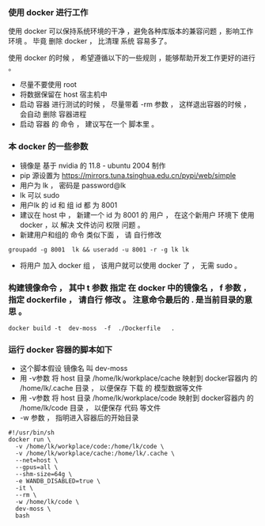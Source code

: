 ### 使用 docker 进行工作

使用 docker 可以保持系统环境的干净 ，避免各种库版本的兼容问题 ，影响工作环境 。 毕竟 删除 docker ， 比清理 系统 容易多了。

使用 docker 的时候 ， 希望遵循以下的一些规则 ，能够帮助开发工作更好的进行 。

* 尽量不要使用 root
* 将数据保留在 host 宿主机中 
* 启动 容器 进行测试的时候 ， 尽量带着 -rm 参数 ， 这样退出容器的时候 ， 会自动 删除 容器进程
* 启动 容器 的 命令 ， 建议写在一个 脚本里 。


### 本 docker 的一些参数

* 镜像是 基于 nvidia 的 11.8 - ubuntu 2004 制作
* pip 源设置为 https://mirrors.tuna.tsinghua.edu.cn/pypi/web/simple
* 用户为  lk ， 密码是 password@lk
* lk 可以 sudo
* 用户lk 的 id 和 组 id 都 为 8001 
* 建议在 host 中 ， 新建一个 id 为 8001 的 用户 ， 在这个新用户 环境下 使用 docker ，以 解决 文件访问 权限 问题 。
* 新建用户和组的 命令 类似下面 ， 请 自行修改
```
groupadd -g 8001  lk && useradd -u 8001 -r -g lk lk 
```
* 将用户 加入 docker 组 ， 该用户就可以使用 docker 了 ， 无需 sudo 。

### 构建镜像命令 ， 其中 t 参数 指定 在 docker 中的镜像名 ， f 参数 ， 指定 dockerfile ， 请自行 修改 。 注意命令最后的 .  是当前目录的意思 。

```
docker build -t  dev-moss  -f  ./Dockerfile   .
```

### 运行 docker 容器的脚本如下 
* 这个脚本假设 镜像名 叫 dev-moss
* 用 -v参数 将 host 目录 /home/lk/workplace/cache 映射到 docker容器内 的 /home/lk/.cache  目录 ， 以便保存 下载 的 模型数据等文件 
* 用 -v参数 将 host 目录 /home/lk/workplace/code 映射到 docker容器内 的 /home/lk/code  目录 ， 以便保存 代码 等文件 
* -w 参数 ， 指明进入容器后的开始目录 

```
#!/usr/bin/sh
docker run \
  -v /home/lk/workplace/code:/home/lk/code \
  -v /home/lk/workplace/cache:/home/lk/.cache \
  --net=host \
  --gpus=all \
  --shm-size=64g \
  -e WANDB_DISABLED=true \
  -it \
  --rm \
  -w /home/lk/code \
  dev-moss \
  bash
```

